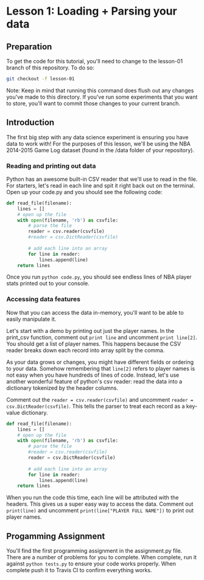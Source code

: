 # Lesson 1: Loading + Parsing your data

## Preparation
To get the code for this tutorial, you'll need to change to the lesson-01 branch of this repository. To do so:
```bash
git checkout -f lesson-01
```

Note: Keep in mind that running this command does flush out any changes you've made to this directory. If you've run some experiments that you want to store, you'll want to commit those changes to your current branch.

## Introduction
The first big step with any data science experiment is ensuring you have data to work with! For the purposes of this lesson, we'll be using the NBA 2014-2015 Game Log dataset (found in the /data folder of your repository).


### Reading and printing out data
Python has an awesome built-in CSV reader that we'll use to read in the file. For starters, let's read in each line and spit it right back out on the terminal. Open up your code.py and you should see the following code:

```python
def read_file(filename):
	lines = []
	# open up the file
	with open(filename, 'rb') as csvfile:
		# parse the file	
		reader = csv.reader(csvfile)
		#reader = csv.DictReader(csvfile)
		
		# add each line into an array
		for line in reader:
			lines.append(line)
	return lines
```

Once you run `python code.py`, you should see endless lines of NBA player stats printed out to your console.

### Accessing data features
Now that you can access the data in-memory, you'll want to be able to easily manipulate it. 

Let's start with a demo by printing out just the player names. In the print_csv function, comment out `print line` and uncomment `print line[2]`. You should get a list of player names. This happens because the CSV reader breaks down each record into array split by the comma.

As your data grows or changes, you might have different fields or ordering to your data. Somehow remembering that `line[2]` refers to player names is not easy when you have hundreds of lines of code. Instead, let's use another wonderful feature of python's csv reader: read the data into a dictionary tokenized by the header columns.

Comment out the `reader = csv.reader(csvfile)` and uncomment `reader = csv.DictReader(csvfile)`. This tells the parser to treat each record as a key-value dictionary.

```python
def read_file(filename):
	lines = []
	# open up the file
	with open(filename, 'rb') as csvfile:
		# parse the file	
		#reader = csv.reader(csvfile)
		reader = csv.DictReader(csvfile)
		
		# add each line into an array
		for line in reader:
			lines.append(line)
	return lines
```

When you run the code this time, each line will be attributed with the headers. This gives us a super easy way to access the data. Comment out `print(line)` and uncomment `print(line["PLAYER FULL NAME"])` to print out player names.

## Progamming Assignment
You'll find the first programming assignment in the assignment.py file. There are a number of problems for you to complete. When complete, run it against `python tests.py` to ensure your code works properly. When complete push it to Travis CI to confirm everything works.